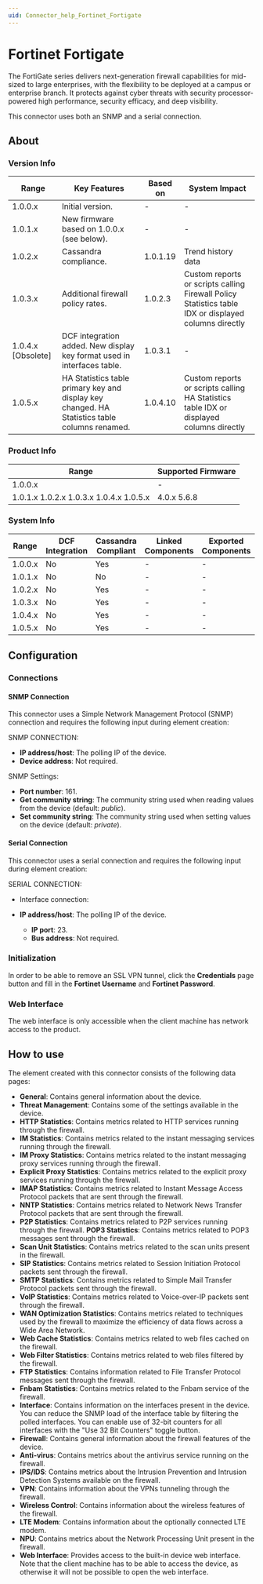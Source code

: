 ```yaml
---
uid: Connector_help_Fortinet_Fortigate
---
```


# Fortinet Fortigate

The FortiGate series delivers next-generation firewall capabilities for mid-sized to large enterprises, with the flexibility to be deployed at a campus or enterprise branch. It protects against cyber threats with security processor-powered high performance, security efficacy, and deep visibility.

This connector uses both an SNMP and a serial connection.

## About

### Version Info

| **Range**            | **Key Features**                                                                              | **Based on** | **System Impact**                                                                                    |
|----------------------|-----------------------------------------------------------------------------------------------|--------------|------------------------------------------------------------------------------------------------------|
| 1.0.0.x              | Initial version.                                                                              | \-           | \-                                                                                                   |
| 1.0.1.x              | New firmware based on 1.0.0.x (see below).                                                    | \-           | \-                                                                                                   |
| 1.0.2.x              | Cassandra compliance.                                                                         | 1.0.1.19     | Trend history data                                                                                   |
| 1.0.3.x              | Additional firewall policy rates.                                                             | 1.0.2.3      | Custom reports or scripts calling Firewall Policy Statistics table IDX or displayed columns directly |
| 1.0.4.x \[Obsolete\] | DCF integration added. New display key format used in interfaces table.                       | 1.0.3.1      | \-                                                                                                   |
| 1.0.5.x              | HA Statistics table primary key and display key changed. HA Statistics table columns renamed. | 1.0.4.10     | Custom reports or scripts calling HA Statistics table IDX or displayed columns directly              |

### Product Info

| **Range**                               | **Supported Firmware** |
|-----------------------------------------|------------------------|
| 1.0.0.x                                 | \-                     |
| 1.0.1.x 1.0.2.x 1.0.3.x 1.0.4.x 1.0.5.x | 4.0.x 5.6.8            |

### System Info

| **Range** | **DCF Integration** | **Cassandra Compliant** | **Linked Components** | **Exported Components** |
|-----------|---------------------|-------------------------|-----------------------|-------------------------|
| 1.0.0.x   | No                  | Yes                     | \-                    | \-                      |
| 1.0.1.x   | No                  | No                      | \-                    | \-                      |
| 1.0.2.x   | No                  | Yes                     | \-                    | \-                      |
| 1.0.3.x   | No                  | Yes                     | \-                    | \-                      |
| 1.0.4.x   | No                  | Yes                     | \-                    | \-                      |
| 1.0.5.x   | No                  | Yes                     | \-                    | \-                      |

## Configuration

### Connections

#### SNMP Connection

This connector uses a Simple Network Management Protocol (SNMP) connection and requires the following input during element creation:

SNMP CONNECTION:

- **IP address/host**: The polling IP of the device.
- **Device address**: Not required.

SNMP Settings:

- **Port number**: 161.
- **Get community string**: The community string used when reading values from the device (default: *public*).
- **Set community string**: The community string used when setting values on the device (default: *private*).

#### Serial Connection

This connector uses a serial connection and requires the following input during element creation:

SERIAL CONNECTION:

- Interface connection:

- **IP address/host**: The polling IP of the device.
  - **IP port**: 23.
  - **Bus address**: Not required.

### Initialization

In order to be able to remove an SSL VPN tunnel, click the **Credentials** page button and fill in the **Fortinet Username** and **Fortinet Password**.

### Web Interface

The web interface is only accessible when the client machine has network access to the product.

## How to use

The element created with this connector consists of the following data pages:

- **General**: Contains general information about the device.
- **Threat Management**: Contains some of the settings available in the device.
- **HTTP Statistics**: Contains metrics related to HTTP services running through the firewall.
- **IM Statistics**: Contains metrics related to the instant messaging services running through the firewall.
- **IM Proxy Statistics**: Contains metrics related to the instant messaging proxy services running through the firewall.
- **Explicit Proxy Statistics**: Contains metrics related to the explicit proxy services running through the firewall.
- **IMAP Statistics**: Contains metrics related to Instant Message Access Protocol packets that are sent through the firewall.
- **NNTP Statistics**: Contains metrics related to Network News Transfer Protocol packets that are sent through the firewall.
- **P2P Statistics**: Contains metrics related to P2P services running through the firewall.
  **POP3 Statistics**: Contains metrics related to POP3 messages sent through the firewall.
- **Scan Unit Statistics**: Contains metrics related to the scan units present in the firewall.
- **SIP Statistics**: Contains metrics related to Session Initiation Protocol packets sent through the firewall.
- **SMTP Statistics**: Contains metrics related to Simple Mail Transfer Protocol packets sent through the firewall.
- **VoIP Statistics**: Contains metrics related to Voice-over-IP packets sent through the firewall.
- **WAN Optimization Statistics**: Contains metrics related to techniques used by the firewall to maximize the efficiency of data flows across a Wide Area Network.
- **Web Cache Statistics**: Contains metrics related to web files cached on the firewall.
- **Web Filter Statistics**: Contains metrics related to web files filtered by the firewall.
- **FTP Statistics**: Contains information related to File Transfer Protocol messages sent through the firewall.
- **Fnbam Statistics**: Contains metrics related to the Fnbam service of the firewall.
- **Interface**: Contains information on the interfaces present in the device. You can reduce the SNMP load of the interface table by filtering the polled interfaces. You can enable use of 32-bit counters for all interfaces with the "Use 32 Bit Counters" toggle button.
- **Firewall**: Contains general information about the firewall features of the device.
- **Anti-virus**: Contains metrics about the antivirus service running on the firewall.
- **IPS/IDS**: Contains metrics about the Intrusion Prevention and Intrusion Detection Systems available on the firewall.
- **VPN**: Contains information about the VPNs tunneling through the firewall.
- **Wireless Control**: Contains information about the wireless features of the firewall.
- **LTE Modem**: Contains information about the optionally connected LTE modem.
- **NPU**: Contains metrics about the Network Processing Unit present in the firewall.
- **Web Interface**: Provides access to the built-in device web interface. Note that the client machine has to be able to access the device, as otherwise it will not be possible to open the web interface.
